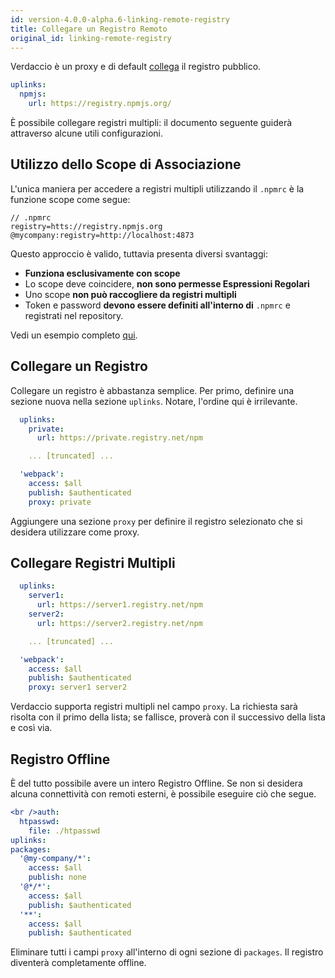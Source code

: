 ```yaml
---
id: version-4.0.0-alpha.6-linking-remote-registry
title: Collegare un Registro Remoto
original_id: linking-remote-registry
---
```


Verdaccio è un proxy e di default [collega](uplinks.md) il registro pubblico.

```yaml
uplinks:
  npmjs:
    url: https://registry.npmjs.org/
```

È possibile collegare registri multipli: il documento seguente guiderà attraverso alcune utili configurazioni.

## Utilizzo dello Scope di Associazione

L'unica maniera per accedere a registri multipli utilizzando il `.npmrc` è la funzione scope come segue:

    // .npmrc
    registry=htts://registry.npmjs.org
    @mycompany:registry=http://localhost:4873
    

Questo approccio è valido, tuttavia presenta diversi svantaggi:

* **Funziona esclusivamente con scope**
* Lo scope deve coincidere, **non sono permesse Espressioni Regolari**
* Uno scope **non può raccogliere da registri multipli**
* Token e password **devono essere definiti all'interno di** `.npmrc` e registrati nel repository.

Vedi un esempio completo [qui](https://stackoverflow.com/questions/54543979/npmrc-multiple-registries-for-the-same-scope/54550940#54550940).

## Collegare un Registro

Collegare un registro è abbastanza semplice. Per primo, definire una sezione nuova nella sezione `uplinks`. Notare, l'ordine qui è irrilevante.

```yaml
  uplinks:
    private:
      url: https://private.registry.net/npm

    ... [truncated] ...

  'webpack':
    access: $all
    publish: $authenticated
    proxy: private

```

Aggiungere una sezione `proxy` per definire il registro selezionato che si desidera utilizzare come proxy.

## Collegare Registri Multipli

```yaml
  uplinks:
    server1:
      url: https://server1.registry.net/npm
    server2:
      url: https://server2.registry.net/npm

    ... [truncated] ...

  'webpack':
    access: $all
    publish: $authenticated
    proxy: server1 server2
```

Verdaccio supporta registri multipli nel campo `proxy`. La richiesta sarà risolta con il primo della lista; se fallisce, proverà con il successivo della lista e così via.

## Registro Offline

È del tutto possibile avere un intero Registro Offline. Se non si desidera alcuna connettività con remoti esterni, è possibile eseguire ciò che segue.

```yaml
<br />auth:
  htpasswd:
    file: ./htpasswd
uplinks:
packages:
  '@my-company/*':
    access: $all
    publish: none
  '@*/*':
    access: $all
    publish: $authenticated
  '**':
    access: $all
    publish: $authenticated
```

Eliminare tutti i campi `proxy` all'interno di ogni sezione di `packages`. Il registro diventerà completamente offline.